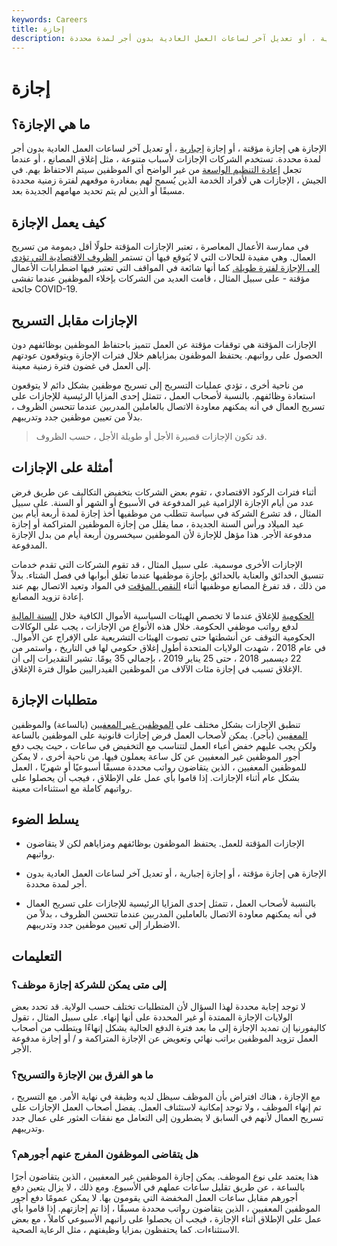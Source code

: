```yaml
---
keywords: Careers
title: إجازة
description: الإجازة هي إجازة مؤقتة ، أو إجازة إجبارية ، أو تعديل آخر لساعات العمل العادية بدون أجر لمدة محددة.
---
```


# إجازة
## ما هي الإجازة؟

الإجازة هي إجازة مؤقتة ، أو إجازة [إجبارية](/layoff) ، أو تعديل آخر لساعات العمل العادية بدون أجر لمدة محددة. تستخدم الشركات الإجازات لأسباب متنوعة ، مثل إغلاق المصانع ، أو عندما تجعل [إعادة التنظيم الواسعة](/reorganization) من غير الواضح أي الموظفين سيتم الاحتفاظ بهم. في الجيش ، الإجازات هي لأفراد الخدمة الذين يُسمح لهم بمغادرة موقعهم لفترة زمنية محددة مسبقًا أو الذين لم يتم تحديد مهامهم الجديدة بعد.

## كيف يعمل الإجازة

في ممارسة الأعمال المعاصرة ، تعتبر الإجازات المؤقتة حلولًا أقل ديمومة من تسريح العمال. وهي مفيدة للحالات التي لا يُتوقع فيها أن تستمر [الظروف الاقتصادية التي تؤدي إلى الإجازة لفترة طويلة.](/economic-conditions) كما أنها شائعة في المواقف التي تعتبر فيها اضطرابات الأعمال مؤقتة - على سبيل المثال ، قامت العديد من الشركات بإخلاء الموظفين عندما تفشى جائحة COVID-19.

## الإجازات مقابل التسريح

الإجازات المؤقتة هي توقفات مؤقتة عن العمل تتميز باحتفاظ الموظفين بوظائفهم دون الحصول على رواتبهم. يحتفظ الموظفون بمزاياهم خلال فترات الإجازة ويتوقعون عودتهم إلى العمل في غضون فترة زمنية معينة.

من ناحية أخرى ، تؤدي عمليات التسريح إلى تسريح موظفين بشكل دائم لا يتوقعون استعادة وظائفهم. بالنسبة لأصحاب العمل ، تتمثل إحدى المزايا الرئيسية للإجازات على تسريح العمال في أنه يمكنهم معاودة الاتصال بالعاملين المدربين عندما تتحسن الظروف ، بدلاً من تعيين موظفين جدد وتدريبهم.

> قد تكون الإجازات قصيرة الأجل أو طويلة الأجل ، حسب الظروف.

>

## أمثلة على الإجازات

أثناء فترات الركود الاقتصادي ، تقوم بعض الشركات بتخفيض التكاليف عن طريق فرض عدد من أيام الإجازة الإلزامية غير المدفوعة في الأسبوع أو الشهر أو السنة. على سبيل المثال ، قد تشرع الشركة في سياسة تتطلب من موظفيها أخذ إجازة لمدة أربعة أيام بين عيد الميلاد ورأس السنة الجديدة ، مما يقلل من إجازة الموظفين المتراكمة أو إجازة مدفوعة الأجر. هذا مؤهل للإجازة لأن الموظفين سيخسرون أربعة أيام من بدل الإجازة المدفوعة.

الإجازات الأخرى موسمية. على سبيل المثال ، قد تقوم الشركات التي تقدم خدمات تنسيق الحدائق والعناية بالحدائق بإجازة موظفيها عندما تغلق أبوابها في فصل الشتاء. بدلاً من ذلك ، قد تفرغ المصانع موظفيها أثناء [النقص المؤقت](/shortage) في المواد وتعيد الاتصال بهم عند إعادة تزويد المصانع.

[الحكومية](/government-shutdown) للإغلاق عندما لا تخصص الهيئات السياسية الأموال الكافية خلال [السنة المالية](/fiscalyear) لدفع رواتب موظفي الحكومة. خلال هذه الأنواع من الإجازات ، يجب على الوكالات الحكومية التوقف عن أنشطتها حتى تصوت الهيئات التشريعية على الإفراج عن الأموال. في عام 2018 ، شهدت الولايات المتحدة أطول إغلاق حكومي لها في التاريخ ، واستمر من 22 ديسمبر 2018 ، حتى 25 يناير 2019 ، بإجمالي 35 يومًا. تشير التقديرات إلى أن الإغلاق تسبب في إجازة مئات الآلاف من الموظفين الفيدراليين طوال فترة الإغلاق.

## متطلبات الإجازة

تنطبق الإجازات بشكل مختلف على [الموظفين غير المعفيين](/nonexempt-employee) (بالساعة) والموظفين [المعفيين](/exempt-employee) (بأجر). يمكن لأصحاب العمل فرض إجازات قانونية على الموظفين بالساعة ولكن يجب عليهم خفض أعباء العمل لتتناسب مع التخفيض في ساعات ، حيث يجب دفع أجور الموظفين غير المعفيين عن كل ساعة يعملون فيها. من ناحية أخرى ، لا يمكن للموظفين المعفيين ، الذين يتقاضون رواتب محددة مسبقًا أسبوعيًا أو شهريًا ، العمل بشكل عام أثناء الإجازات. إذا قاموا بأي عمل على الإطلاق ، فيجب أن يحصلوا على رواتبهم كاملة مع استثناءات معينة.

## يسلط الضوء

- الإجازات المؤقتة للعمل. يحتفظ الموظفون بوظائفهم ومزاياهم لكن لا يتقاضون رواتبهم.

- الإجازة هي إجازة مؤقتة ، أو إجازة إجبارية ، أو تعديل آخر لساعات العمل العادية بدون أجر لمدة محددة.

- بالنسبة لأصحاب العمل ، تتمثل إحدى المزايا الرئيسية للإجازات على تسريح العمال في أنه يمكنهم معاودة الاتصال بالعاملين المدربين عندما تتحسن الظروف ، بدلاً من الاضطرار إلى تعيين موظفين جدد وتدريبهم.

## التعليمات

### إلى متى يمكن للشركة إجازة موظف؟

لا توجد إجابة محددة لهذا السؤال لأن المتطلبات تختلف حسب الولاية. قد تحدد بعض الولايات الإجازة الممتدة أو غير المحددة على أنها إنهاء. على سبيل المثال ، تقول كاليفورنيا إن تمديد الإجازة إلى ما بعد فترة الدفع الحالية يشكل إنهاءًا ويتطلب من أصحاب العمل تزويد الموظفين براتب نهائي وتعويض عن الإجازة المتراكمة و / أو إجازة مدفوعة الأجر.

### ما هو الفرق بين الإجازة والتسريح؟

مع الإجازة ، هناك افتراض بأن الموظف سيظل لديه وظيفة في نهاية الأمر. مع التسريح ، تم إنهاء الموظف ، ولا توجد إمكانية لاستئناف العمل. يفضل أصحاب العمل الإجازات على تسريح العمال لأنهم في السابق لا يضطرون إلى التعامل مع نفقات العثور على عمال جدد وتدريبهم.

### هل يتقاضى الموظفون المفرج عنهم أجورهم؟

هذا يعتمد على نوع الموظف. يمكن إجازة الموظفين غير المعفيين ، الذين يتقاضون أجرًا بالساعة ، عن طريق تقليل ساعات عملهم في الأسبوع. ومع ذلك ، لا يزال يتعين دفع أجورهم مقابل ساعات العمل المخفضة التي يقومون بها. لا يمكن عمومًا دفع أجور الموظفين المعفيين ، الذين يتقاضون رواتب محددة مسبقًا ، إذا تم إجازتهم. إذا قاموا بأي عمل على الإطلاق أثناء الإجازة ، فيجب أن يحصلوا على راتبهم الأسبوعي كاملاً ، مع بعض الاستثناءات. كما يحتفظون بمزايا وظيفتهم ، مثل الرعاية الصحية.

